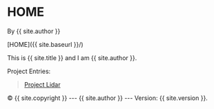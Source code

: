 <!-- @import "{{ site.theme }}"; -->

# HOME

By {{ site.author }}

[HOME]({{ site.baseurl }}/)

This is {{ site.title }} and I am {{ site.author }}.

Project Entries:

> [Project Lidar](/LIDAR/main.md) 

 © {{ site.copyright }} --- {{ site.author }} --- Version: {{ site.version }}.
